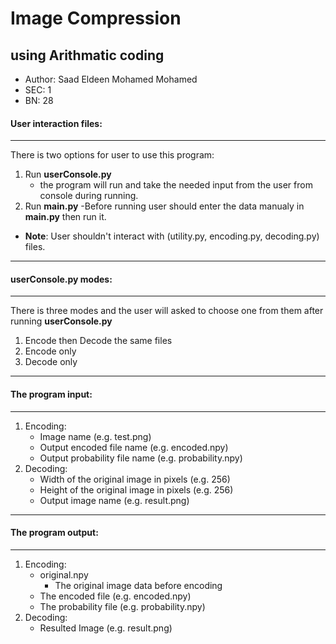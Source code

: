 # Image Compression
## using Arithmatic coding
- Author: Saad Eldeen Mohamed Mohamed
- SEC: 1
- BN: 28

#### User interaction files:
------------
There is two options for user to use this program:
1. Run **userConsole.py**
	- the program will run and take the needed input from the user from console during running.
2. Run **main.py**
	-Before running user should enter the data manualy in **main.py** then run it.

- **Note**: User shouldn't interact with (utility.py, encoding.py, decoding.py) files.

------------

#### **userConsole.py** modes:
------------
There is three modes and the user will asked to choose one from them after running **userConsole.py**
1. Encode then Decode the same files
2. Encode only
3. Decode only
------------
#### The program input:
------------
1. Encoding:
	- Image name (e.g. test.png)
	- Output encoded file name (e.g. encoded.npy)
	- Output probability file name (e.g. probability.npy)
2. Decoding:
	- Width of the original image in pixels (e.g. 256)
	- Height of the original image in pixels (e.g. 256)
	- Output image name (e.g. result.png)
------------
#### The program output:
------------
1. Encoding:
	- original.npy
		- The original image data before encoding
	- The encoded file (e.g. encoded.npy)
	- The probability file (e.g. probability.npy)
2. Decoding:
	- Resulted Image (e.g. result.png)


